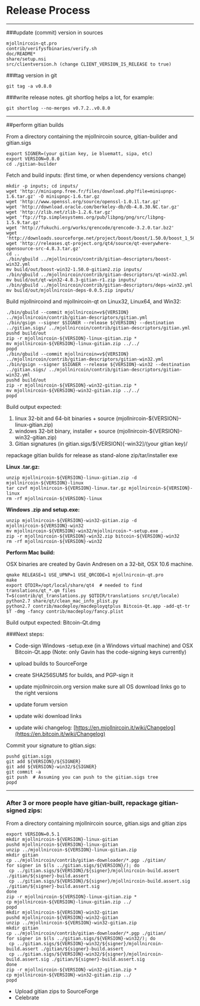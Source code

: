 Release Process
====================

* * *

###update (commit) version in sources


	mjollnircoin-qt.pro
	contrib/verifysfbinaries/verify.sh
	doc/README*
	share/setup.nsi
	src/clientversion.h (change CLIENT_VERSION_IS_RELEASE to true)

###tag version in git

	git tag -a v0.8.0

###write release notes. git shortlog helps a lot, for example:

	git shortlog --no-merges v0.7.2..v0.8.0

* * *

##perform gitian builds

 From a directory containing the mjollnircoin source, gitian-builder and gitian.sigs
  
	export SIGNER=(your gitian key, ie bluematt, sipa, etc)
	export VERSION=0.8.0
	cd ./gitian-builder

 Fetch and build inputs: (first time, or when dependency versions change)

	mkdir -p inputs; cd inputs/
	wget 'http://miniupnp.free.fr/files/download.php?file=miniupnpc-1.6.tar.gz' -O miniupnpc-1.6.tar.gz
	wget 'http://www.openssl.org/source/openssl-1.0.1l.tar.gz'
	wget 'http://download.oracle.com/berkeley-db/db-4.8.30.NC.tar.gz'
	wget 'http://zlib.net/zlib-1.2.6.tar.gz'
	wget 'ftp://ftp.simplesystems.org/pub/libpng/png/src/libpng-1.5.9.tar.gz'
	wget 'http://fukuchi.org/works/qrencode/qrencode-3.2.0.tar.bz2'
	wget 'http://downloads.sourceforge.net/project/boost/boost/1.50.0/boost_1_50_0.tar.bz2'
	wget 'http://releases.qt-project.org/qt4/source/qt-everywhere-opensource-src-4.8.3.tar.gz'
	cd ..
	./bin/gbuild ../mjollnircoin/contrib/gitian-descriptors/boost-win32.yml
	mv build/out/boost-win32-1.50.0-gitian2.zip inputs/
	./bin/gbuild ../mjollnircoin/contrib/gitian-descriptors/qt-win32.yml
	mv build/out/qt-win32-4.8.3-gitian-r1.zip inputs/
	./bin/gbuild ../mjollnircoin/contrib/gitian-descriptors/deps-win32.yml
	mv build/out/mjollnircoin-deps-0.0.5.zip inputs/

 Build mjollnircoind and mjollnircoin-qt on Linux32, Linux64, and Win32:
  
	./bin/gbuild --commit mjollnircoin=v${VERSION} ../mjollnircoin/contrib/gitian-descriptors/gitian.yml
	./bin/gsign --signer $SIGNER --release ${VERSION} --destination ../gitian.sigs/ ../mjollnircoin/contrib/gitian-descriptors/gitian.yml
	pushd build/out
	zip -r mjollnircoin-${VERSION}-linux-gitian.zip *
	mv mjollnircoin-${VERSION}-linux-gitian.zip ../../
	popd
	./bin/gbuild --commit mjollnircoin=v${VERSION} ../mjollnircoin/contrib/gitian-descriptors/gitian-win32.yml
	./bin/gsign --signer $SIGNER --release ${VERSION}-win32 --destination ../gitian.sigs/ ../mjollnircoin/contrib/gitian-descriptors/gitian-win32.yml
	pushd build/out
	zip -r mjollnircoin-${VERSION}-win32-gitian.zip *
	mv mjollnircoin-${VERSION}-win32-gitian.zip ../../
	popd

  Build output expected:

  1. linux 32-bit and 64-bit binaries + source (mjollnircoin-${VERSION}-linux-gitian.zip)
  2. windows 32-bit binary, installer + source (mjollnircoin-${VERSION}-win32-gitian.zip)
  3. Gitian signatures (in gitian.sigs/${VERSION}[-win32]/(your gitian key)/

repackage gitian builds for release as stand-alone zip/tar/installer exe

**Linux .tar.gz:**

	unzip mjollnircoin-${VERSION}-linux-gitian.zip -d mjollnircoin-${VERSION}-linux
	tar czvf mjollnircoin-${VERSION}-linux.tar.gz mjollnircoin-${VERSION}-linux
	rm -rf mjollnircoin-${VERSION}-linux

**Windows .zip and setup.exe:**

	unzip mjollnircoin-${VERSION}-win32-gitian.zip -d mjollnircoin-${VERSION}-win32
	mv mjollnircoin-${VERSION}-win32/mjollnircoin-*-setup.exe .
	zip -r mjollnircoin-${VERSION}-win32.zip bitcoin-${VERSION}-win32
	rm -rf mjollnircoin-${VERSION}-win32

**Perform Mac build:**

  OSX binaries are created by Gavin Andresen on a 32-bit, OSX 10.6 machine.

	qmake RELEASE=1 USE_UPNP=1 USE_QRCODE=1 mjollnircoin-qt.pro
	make
	export QTDIR=/opt/local/share/qt4  # needed to find translations/qt_*.qm files
	T=$(contrib/qt_translations.py $QTDIR/translations src/qt/locale)
	python2.7 share/qt/clean_mac_info_plist.py
	python2.7 contrib/macdeploy/macdeployqtplus Bitcoin-Qt.app -add-qt-tr $T -dmg -fancy contrib/macdeploy/fancy.plist

 Build output expected: Bitcoin-Qt.dmg

###Next steps:

* Code-sign Windows -setup.exe (in a Windows virtual machine) and
  OSX Bitcoin-Qt.app (Note: only Gavin has the code-signing keys currently)

* upload builds to SourceForge

* create SHA256SUMS for builds, and PGP-sign it

* update mjollnircoin.org version
  make sure all OS download links go to the right versions

* update forum version

* update wiki download links

* update wiki changelog: [https://en.mjollnircoin.it/wiki/Changelog](https://en.bitcoin.it/wiki/Changelog)

Commit your signature to gitian.sigs:

	pushd gitian.sigs
	git add ${VERSION}/${SIGNER}
	git add ${VERSION}-win32/${SIGNER}
	git commit -a
	git push  # Assuming you can push to the gitian.sigs tree
	popd

-------------------------------------------------------------------------

### After 3 or more people have gitian-built, repackage gitian-signed zips:

From a directory containing mjollnircoin source, gitian.sigs and gitian zips

	export VERSION=0.5.1
	mkdir mjollnircoin-${VERSION}-linux-gitian
	pushd mjollnircoin-${VERSION}-linux-gitian
	unzip ../mjollnircoin-${VERSION}-linux-gitian.zip
	mkdir gitian
	cp ../mjollnircoin/contrib/gitian-downloader/*.pgp ./gitian/
	for signer in $(ls ../gitian.sigs/${VERSION}/); do
	 cp ../gitian.sigs/${VERSION}/${signer}/mjollnircoin-build.assert ./gitian/${signer}-build.assert
	 cp ../gitian.sigs/${VERSION}/${signer}/mjollnircoin-build.assert.sig ./gitian/${signer}-build.assert.sig
	done
	zip -r mjollnircoin-${VERSION}-linux-gitian.zip *
	cp mjollnircoin-${VERSION}-linux-gitian.zip ../
	popd
	mkdir mjollnircoin-${VERSION}-win32-gitian
	pushd mjollnircoin-${VERSION}-win32-gitian
	unzip ../mjollnircoin-${VERSION}-win32-gitian.zip
	mkdir gitian
	cp ../mjollnircoin/contrib/gitian-downloader/*.pgp ./gitian/
	for signer in $(ls ../gitian.sigs/${VERSION}-win32/); do
	 cp ../gitian.sigs/${VERSION}-win32/${signer}/mjollnircoin-build.assert ./gitian/${signer}-build.assert
	 cp ../gitian.sigs/${VERSION}-win32/${signer}/mjollnircoin-build.assert.sig ./gitian/${signer}-build.assert.sig
	done
	zip -r mjollnircoin-${VERSION}-win32-gitian.zip *
	cp mjollnircoin-${VERSION}-win32-gitian.zip ../
	popd

- Upload gitian zips to SourceForge
- Celebrate 
